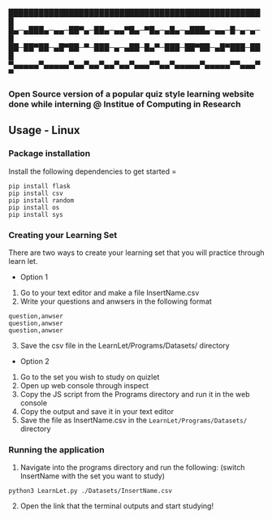 
███████████████████████████████████████████████████
█▄─▄███▄─▄▄─██▀▄─██▄─▄▄▀█▄─▀█▄─▄█▄─▄███▄─▄▄─█─▄─▄─█
██─██▀██─▄█▀██─▀─███─▄─▄██─█▄▀─███─██▀██─▄█▀███─███
▀▄▄▄▄▄▀▄▄▄▄▄▀▄▄▀▄▄▀▄▄▀▄▄▀▄▄▄▀▀▄▄▀▄▄▄▄▄▀▄▄▄▄▄▀▀▄▄▄▀▀

### Open Source version of a popular quiz  style learning website done while interning @ Institue of Computing in Research 

## Usage - Linux

### Package installation
Install the following dependencies to get started =
```
pip install flask
pip install csv
pip install random
pip install os
pip install sys
```
### Creating your Learning Set
There are two ways to create your learning set that you will practice through learn let.
- Option 1
1. Go to your text editor and make a file InsertName.csv
2. Write your questions and anwsers in the following format
```
question,anwser
question,anwser
question,anwser
```
3. Save the csv file in the LearnLet/Programs/Datasets/ directory
- Option 2
1. Go to the set you wish to study on quizlet
2. Open up web console through inspect
3. Copy the JS script from the Programs directory and run it in the web console
4. Copy the output and save it in your text editor
5. Save the file as InsertName.csv in the  ```LearnLet/Programs/Datasets/``` directory
### Running the application
1. Navigate into the programs directory and run the following: (switch InsertName with the set you want to study)
```
python3 LearnLet.py ./Datasets/InsertName.csv
```
2. Open the link that the terminal outputs and start studying!
